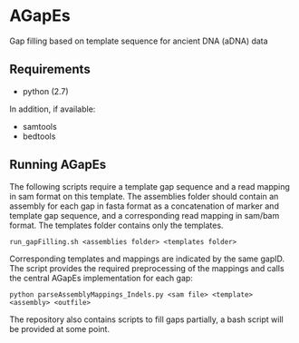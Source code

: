 # AGapEs
Gap filling based on template sequence for ancient DNA (aDNA) data

## Requirements
* python (2.7)

In addition, if available:
* samtools
* bedtools


## Running AGapEs

The following scripts require a template gap sequence and a read mapping in sam format on this template. The assemblies folder should contain an assembly for each gap in fasta format as a concatenation of marker and template gap sequence, and a corresponding read mapping in sam/bam format. The templates folder contains only the templates.

```
run_gapFilling.sh <assemblies folder> <templates folder>
```

Corresponding templates and mappings are indicated by the same gapID. The script provides the required preprocessing of the mappings and calls the central AGapEs implementation for each gap: 

```
python parseAssemblyMappings_Indels.py <sam file> <template> <assembly> <outfile>
```

The repository also contains scripts to fill gaps partially, a bash script will be provided at some point.


